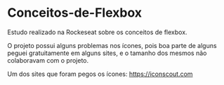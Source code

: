 # Conceitos-de-Flexbox
Estudo realizado na Rockeseat sobre os conceitos de flexbox.

 O projeto possui alguns problemas nos ícones, pois boa parte de alguns peguei gratuitamente em alguns sites, e o tamanho dos mesmos
 não colaboravam com o projeto.

Um dos sites que foram pegos os ícones:
https://iconscout.com

